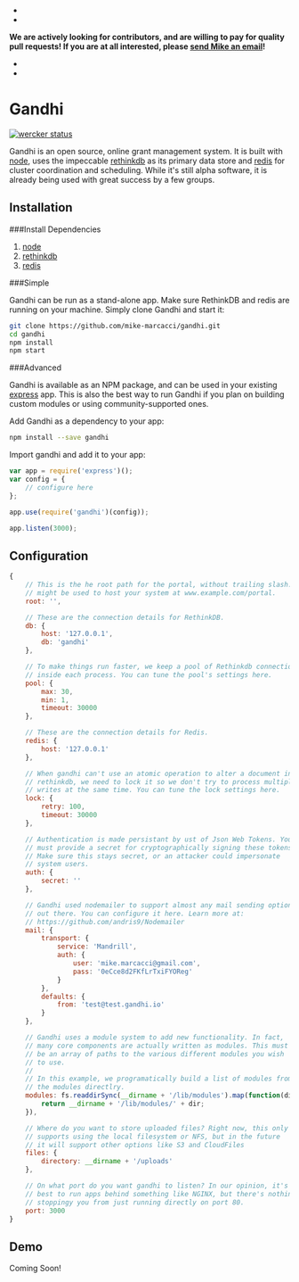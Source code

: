 -
-
**We are actively looking for contributors, and are willing to pay for quality pull requests! If you are at all interested, please [send Mike an email](mailto:mike.marcacci@gmail.com)!**

-
-

Gandhi
======

[![wercker status](https://app.wercker.com/status/7796fb32b691c5d96d6c13895da72819/s/master "wercker status")](https://app.wercker.com/project/bykey/7796fb32b691c5d96d6c13895da72819)

Gandhi is an open source, online grant management system. It is built with [node](http://nodejs.org/), uses the impeccable [rethinkdb](http://rethinkdb.com/) as its primary data store and [redis](http://redis.io/) for cluster coordination and scheduling. While it's still alpha software, it is already being used with great success by a few groups.

Installation
------------

###Install Dependencies

1. [node](http://nodejs.org/)
2. [rethinkdb](http://rethinkdb.com/docs/install/)
3. [redis](http://redis.io/download)

###Simple

Gandhi can be run as a stand-alone app. Make sure RethinkDB and redis are running on your machine. Simply clone Gandhi and start it:

```bash
git clone https://github.com/mike-marcacci/gandhi.git
cd gandhi
npm install
npm start
```


###Advanced

Gandhi is available as an NPM package, and can be used in your existing [express](https://github.com/visionmedia/express) app. This is also the best way to run Gandhi if you plan on building custom modules or using community-supported ones.

Add Gandhi as a dependency to your app:
```bash
npm install --save gandhi
```

Import gandhi and add it to your app:

```js
var app = require('express')();
var config = {
	// configure here
};

app.use(require('gandhi')(config));

app.listen(3000);
```

Configuration
-------------

```js
{
	// This is the he root path for the portal, without trailing slash. It
	// might be used to host your system at www.example.com/portal.
	root: '',

	// These are the connection details for RethinkDB.
	db: {
		host: '127.0.0.1',
		db: 'gandhi'
	},

	// To make things run faster, we keep a pool of Rethinkdb connections
	// inside each process. You can tune the pool's settings here.
	pool: {
		max: 30,
		min: 1,
		timeout: 30000
	},

	// These are the connection details for Redis.
	redis: {
		host: '127.0.0.1'
	},

	// When gandhi can't use an atomic operation to alter a document in
	// rethinkdb, we need to lock it so we don't try to process multiple
	// writes at the same time. You can tune the lock settings here.
	lock: {
		retry: 100,
		timeout: 30000
	},

	// Authentication is made persistant by ust of Json Web Tokens. You
	// must provide a secret for cryptographically signing these tokens.
	// Make sure this stays secret, or an attacker could impersonate
	// system users.
	auth: {
		secret: ''
	},

	// Gandhi used nodemailer to support almost any mail sending option
	// out there. You can configure it here. Learn more at:
	// https://github.com/andris9/Nodemailer
	mail: {
		transport: {
			service: 'Mandrill',
			auth: {
				user: 'mike.marcacci@gmail.com',
				pass: '0eCce8d2FKfLrTxiFYOReg'
			}
		},
		defaults: {
			from: 'test@test.gandhi.io'
		}
	},

	// Gandhi uses a module system to add new functionality. In fact,
	// many core components are actually written as modules. This must
	// be an array of paths to the various different modules you wish
	// to use.
	//
	// In this example, we programatically build a list of modules from
	// the modules directlry.
	modules: fs.readdirSync(__dirname + '/lib/modules').map(function(dir){
		return __dirname + '/lib/modules/' + dir;
	}),

	// Where do you want to store uploaded files? Right now, this only
	// supports using the local filesystem or NFS, but in the future
	// it will support other options like S3 and CloudFiles
	files: {
		directory: __dirname + '/uploads'
	},

	// On what port do you want gandhi to listen? In our opinion, it's
	// best to run apps behind something like NGINX, but there's nothing
	// stoppingy you from just running directly on port 80.
	port: 3000
}
```


Demo
----

Coming Soon!

